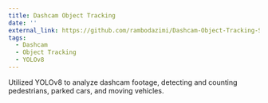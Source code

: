 ```yaml
---
title: Dashcam Object Tracking
date: ''
external_link: https://github.com/rambodazimi/Dashcam-Object-Tracking-System
tags:
  - Dashcam
  - Object Tracking
  - YOLOv8
---
```


Utilized YOLOv8 to analyze dashcam footage, detecting and counting pedestrians, parked cars, and moving vehicles.

<!--more-->
